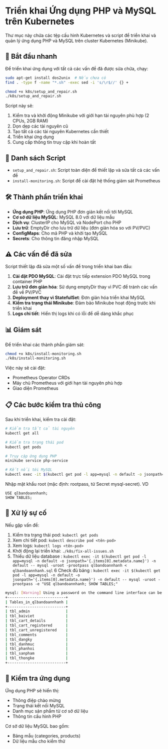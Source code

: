 # Triển khai Ứng dụng PHP và MySQL trên Kubernetes

Thư mục này chứa các tệp cấu hình Kubernetes và script để triển khai và quản lý ứng dụng PHP và MySQL trên cluster Kubernetes (Minikube).

## 🚀 Bắt đầu nhanh

Để triển khai ứng dụng với tất cả các vấn đề đã được sửa chữa, chạy:

```bash
sudo apt-get install dos2unix  # Nếu chưa có
find . -type f -name "*.sh" -exec sed -i 's/\r$//' {} +

chmod +x k8s/setup_and_repair.sh
./k8s/setup_and_repair.sh
```

Script này sẽ:
1. Kiểm tra và khởi động Minikube với giới hạn tài nguyên phù hợp (2 CPUs, 2GB RAM)
2. Dọn dẹp các tài nguyên cũ
3. Tạo tất cả các tài nguyên Kubernetes cần thiết
4. Triển khai ứng dụng
5. Cung cấp thông tin truy cập khi hoàn tất

## 📁 Danh sách Script

- `setup_and_repair.sh`: Script toàn diện để thiết lập và sửa tất cả các vấn đề
- `install-monitoring.sh`: Script để cài đặt hệ thống giám sát Prometheus

## 🛠️ Thành phần triển khai

- **Ứng dụng PHP**: Ứng dụng PHP đơn giản kết nối tới MySQL
- **Cơ sở dữ liệu MySQL**: MySQL 8.0 với dữ liệu mẫu
- **Dịch vụ**: ClusterIP cho MySQL và NodePort cho PHP
- **Lưu trữ**: EmptyDir cho lưu trữ dữ liệu (đơn giản hóa so với PV/PVC)
- **ConfigMaps**: Cho mã PHP và khởi tạo MySQL
- **Secrets**: Cho thông tin đăng nhập MySQL

## ⚠️ Các vấn đề đã sửa

Script thiết lập đã sửa một số vấn đề trong triển khai ban đầu:

1. **Cài đặt PDO MySQL**: Cài đặt trực tiếp extension PDO MySQL trong container PHP
2. **Lưu trữ đơn giản hóa**: Sử dụng emptyDir thay vì PVC để tránh các vấn đề về PV/PVC
3. **Deployment thay vì StatefulSet**: Đơn giản hóa triển khai MySQL
4. **Kiểm tra trạng thái Minikube**: Đảm bảo Minikube hoạt động trước khi triển khai
5. **Logs chi tiết**: Hiển thị logs khi có lỗi để dễ dàng khắc phục

## 📊 Giám sát

Để triển khai các thành phần giám sát:

```bash
chmod +x k8s/install-monitoring.sh
./k8s/install-monitoring.sh
```

Việc này sẽ cài đặt:
- Prometheus Operator CRDs
- Máy chủ Prometheus với giới hạn tài nguyên phù hợp
- Giao diện Prometheus

## 📋 Các bước kiểm tra thủ công

Sau khi triển khai, kiểm tra cài đặt:

```bash
# Kiểm tra tất cả tài nguyên
kubectl get all

# Kiểm tra trạng thái pod
kubectl get pods

# Truy cập ứng dụng PHP
minikube service php-service

# Kết nối tới MySQL
kubectl exec -it $(kubectl get pod -l app=mysql -n default -o jsonpath='{.items[0].metadata.name}') -n default -- mysql -uroot -p
```
Nhập mật khẩu root (mặc định: rootpass, từ Secret mysql-secret).
VD
```
USE qlbandoannhanh;
SHOW TABLES;
```

## 🔄 Xử lý sự cố

Nếu gặp vấn đề:

1. Kiểm tra trạng thái pod: `kubectl get pods`
2. Xem chi tiết pod: `kubectl describe pod <tên-pod>`
3. Xem logs: `kubectl logs <tên-pod>`
4. Khởi động lại triển khai: `./k8s/fix-all-issues.sh`
5. Thiếu dữ liệu database : 
 `kubectl exec -it $(kubectl get pod -l app=mysql -n default -o jsonpath='{.items[0].metadata.name}') -n default -- mysql -uroot -prootpass qlbandoannhanh < qlbandoannhanh.sql`
6 Check đủ bảng :
 `kubectl exec -it $(kubectl get pod -l app=mysql -n default -o jsonpath='{.items[0].metadata.name}') -n default -- mysql -uroot -prootpass -e "USE qlbandoannhanh; SHOW TABLES;"`
```bash
mysql: [Warning] Using a password on the command line interface can be insecure.
+--------------------------+
| Tables_in_qlbandoannhanh |
+--------------------------+
| tbl_admin                |
| tbl_baiviet              |
| tbl_cart_details         |
| tbl_cart_registered      |
| tbl_cart_unregistered    |
| tbl_comments             |
| tbl_dangky               |
| tbl_danhmuc              |
| tbl_phanhoi              |
| tbl_sanpham              |
| tbl_thongke              |
+--------------------------+
```

## 🧪 Kiểm tra ứng dụng

Ứng dụng PHP sẽ hiển thị:
- Thông điệp chào mừng
- Trạng thái kết nối MySQL
- Danh mục sản phẩm từ cơ sở dữ liệu
- Thông tin cấu hình PHP

Cơ sở dữ liệu MySQL bao gồm:
- Bảng mẫu (categories, products)
- Dữ liệu mẫu cho kiểm thử 